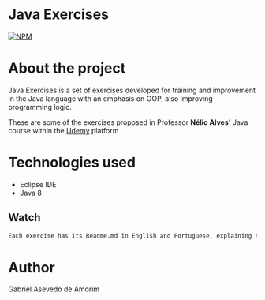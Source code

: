 # Java Exercises
[![NPM](https://img.shields.io/github/license/gabriel-asevedo/java-exercises)](https://github.com/gabriel-asevedo/java-exercises/blob/main/LICENSE)

# About the project
Java Exercises is a set of exercises developed for training and improvement in the Java language with an emphasis on OOP, also improving programming logic.

These are some of the exercises proposed in Professor **Nélio Alves**' Java course within the [Udemy](https://www.udemy.com/course/java-curso-completo/) platform

# Technologies used
- Eclipse IDE
- Java 8

## Watch
```bash
Each exercise has its Readme.md in English and Portuguese, explaining the proposed exercise
```
# Author
Gabriel Asevedo de Amorim
